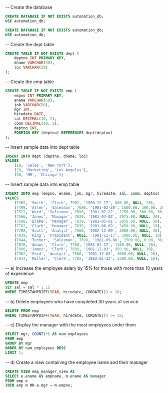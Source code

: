 -- Create the database
```sql
CREATE DATABASE IF NOT EXISTS automation_db;
USE automation_db;
```

```sql
CREATE DATABASE IF NOT EXISTS automation_db;
USE automation_db;
```

-- Create the dept table

```sql
CREATE TABLE IF NOT EXISTS dept (
    deptno INT PRIMARY KEY,
    dname VARCHAR(50),
    loc VARCHAR(50)
);
```



-- Create the emp table

```sql
CREATE TABLE IF NOT EXISTS emp (
    empno INT PRIMARY KEY,
    ename VARCHAR(50),
    job VARCHAR(50),
    mgr INT,
    hiredate DATE,
    sal DECIMAL(10, 2),
    comm DECIMAL(10, 2),
    deptno INT,
    FOREIGN KEY (deptno) REFERENCES dept(deptno)
);
```


-- Insert sample data into dept table

```sql
INSERT INTO dept (deptno, dname, loc)
VALUES
    (10, 'Sales', 'New York'),
    (20, 'Marketing', 'Los Angeles'),
    (30, 'HR', 'Chicago');
```


-- Insert sample data into emp table

```sql
INSERT INTO emp (empno, ename, job, mgr, hiredate, sal, comm, deptno)
VALUES
    (7369, 'Smith', 'Clerk', 7902, '1980-12-17', 800.00, NULL, 20),
    (7499, 'Allen', 'Salesman', 7698, '1981-02-20', 1600.00, 300.00, 30),
    (7521, 'Ward', 'Salesman', 7698, '1981-02-22', 1250.00, 500.00, 30),
    (7566, 'Jones', 'Manager', 7839, '1981-04-02', 2975.00, NULL, 20),
    (7698, 'Blake', 'Manager', 7839, '1981-05-01', 2850.00, NULL, 30),
    (7782, 'Clark', 'Manager', 7839, '1981-06-09', 2450.00, NULL, 10),
    (7788, 'Scott', 'Analyst', 7566, '1982-12-09', 3000.00, NULL, 20),
    (7839, 'King', 'President', NULL, '1981-11-17', 5000.00, NULL, 10),
    (7844, 'Turner', 'Salesman', 7698, '1981-09-08', 1500.00, 0.00, 30),
    (7876, 'Adams', 'Clerk', 7788, '1983-01-12', 1100.00, NULL, 20),
    (7900, 'James', 'Clerk', 7698, '1981-12-03', 950.00, NULL, 30),
    (7902, 'Ford', 'Analyst', 7566, '1981-12-03', 3000.00, NULL, 20),
    (7934, 'Miller', 'Clerk', 7782, '1982-01-23', 1300.00, NULL, 10);
```


-- a) Increase the employee salary by 15% for those with more than 10 years of experience

```sql
UPDATE emp
SET sal = sal * 1.15
WHERE TIMESTAMPDIFF(YEAR, hiredate, CURDATE()) > 10;
```

-- b) Delete employees who have completed 30 years of service

```sql
DELETE FROM emp
WHERE TIMESTAMPDIFF(YEAR, hiredate, CURDATE()) >= 30;
```

-- c) Display the manager with the most employees under them

```sql
SELECT mgr, COUNT(*) AS num_employees
FROM emp
GROUP BY mgr
ORDER BY num_employees DESC
LIMIT 1;
```

-- d) Create a view containing the employee name and their manager

```sql
CREATE VIEW emp_manager_view AS
SELECT e.ename AS empname, m.ename AS manager
FROM emp e
JOIN emp m ON e.mgr = m.empno;
```